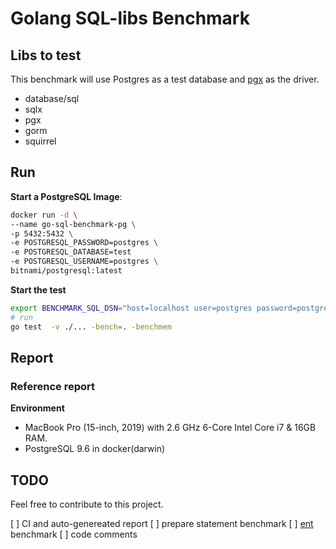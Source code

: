 # Golang SQL-libs Benchmark

## Libs to test

This benchmark will use Postgres as a test database and [pgx](https://github.com/jackc/pgx) as the driver.

-	database/sql
-	sqlx
-	pgx
-	gorm
-	squirrel

## Run

**Start a PostgreSQL Image**:

```sh
docker run -d \
--name go-sql-benchmark-pg \
-p 5432:5432 \
-e POSTGRESQL_PASSWORD=postgres \
-e POSTGRESQL_DATABASE=test 
-e POSTGRESQL_USERNAME=postgres \
bitnami/postgresql:latest
```

**Start the test**

```sh
export BENCHMARK_SQL_DSN="host=localhost user=postgres password=postgres dbname=test sslmode=disable"
# run
go test  -v ./... -bench=. -benchmem
```

## Report

### Reference report

**Environment**

- MacBook Pro (15-inch, 2019) with 2.6 GHz 6-Core Intel Core i7 & 16GB RAM.
- PostgreSQL 9.6 in docker(darwin)

## TODO

Feel free to contribute to this project.

[ ] CI and auto-genereated report
[ ] prepare statement benchmark
[ ] [ent](https://github.com/facebook/ent) benchmark
[ ] code comments
